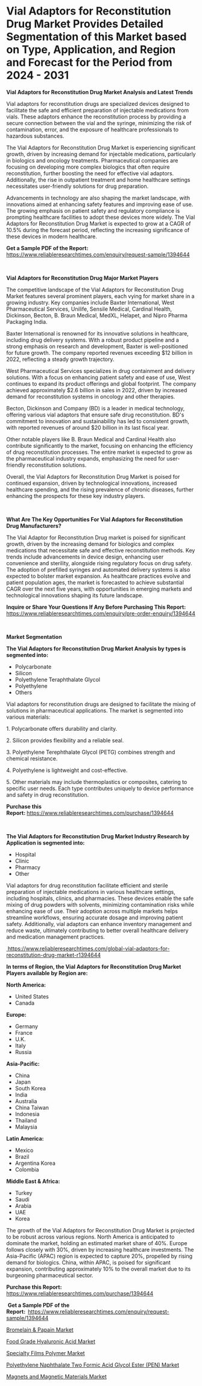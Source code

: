 <p><h1>Vial Adaptors for Reconstitution Drug Market Provides Detailed Segmentation of this Market based on Type, Application, and Region and Forecast for the Period from 2024 - 2031</h1></p><p><strong>Vial Adaptors for Reconstitution Drug Market Analysis and Latest Trends</strong></p>
<p><p>Vial adaptors for reconstitution drugs are specialized devices designed to facilitate the safe and efficient preparation of injectable medications from vials. These adaptors enhance the reconstitution process by providing a secure connection between the vial and the syringe, minimizing the risk of contamination, error, and the exposure of healthcare professionals to hazardous substances. </p><p>The Vial Adaptors for Reconstitution Drug Market is experiencing significant growth, driven by increasing demand for injectable medications, particularly in biologics and oncology treatments. Pharmaceutical companies are focusing on developing more complex biologics that often require reconstitution, further boosting the need for effective vial adaptors. Additionally, the rise in outpatient treatment and home healthcare settings necessitates user-friendly solutions for drug preparation. </p><p>Advancements in technology are also shaping the market landscape, with innovations aimed at enhancing safety features and improving ease of use. The growing emphasis on patient safety and regulatory compliance is prompting healthcare facilities to adopt these devices more widely. The Vial Adaptors for Reconstitution Drug Market is expected to grow at a CAGR of 10.5% during the forecast period, reflecting the increasing significance of these devices in modern healthcare.</p></p>
<p><strong>Get a Sample PDF of the Report:&nbsp;</strong> <a href="https://www.reliableresearchtimes.com/enquiry/request-sample/1394644">https://www.reliableresearchtimes.com/enquiry/request-sample/1394644</a></p>
<p>&nbsp;</p>
<p><strong>Vial Adaptors for Reconstitution Drug Major Market Players</strong></p>
<p><p>The competitive landscape of the Vial Adaptors for Reconstitution Drug Market features several prominent players, each vying for market share in a growing industry. Key companies include Baxter International, West Pharmaceutical Services, Unilife, Sensile Medical, Cardinal Health, Dickinson, Becton, B. Braun Medical, MedXL, Helapet, and Nipro Pharma Packaging India.</p><p>Baxter International is renowned for its innovative solutions in healthcare, including drug delivery systems. With a robust product pipeline and a strong emphasis on research and development, Baxter is well-positioned for future growth. The company reported revenues exceeding $12 billion in 2022, reflecting a steady growth trajectory.</p><p>West Pharmaceutical Services specializes in drug containment and delivery solutions. With a focus on enhancing patient safety and ease of use, West continues to expand its product offerings and global footprint. The company achieved approximately $2.6 billion in sales in 2022, driven by increased demand for reconstitution systems in oncology and other therapies.</p><p>Becton, Dickinson and Company (BD) is a leader in medical technology, offering various vial adaptors that ensure safe drug reconstitution. BD's commitment to innovation and sustainability has led to consistent growth, with reported revenues of around $20 billion in its last fiscal year.</p><p>Other notable players like B. Braun Medical and Cardinal Health also contribute significantly to the market, focusing on enhancing the efficiency of drug reconstitution processes. The entire market is expected to grow as the pharmaceutical industry expands, emphasizing the need for user-friendly reconstitution solutions. </p><p>Overall, the Vial Adaptors for Reconstitution Drug Market is poised for continued expansion, driven by technological innovations, increased healthcare spending, and the rising prevalence of chronic diseases, further enhancing the prospects for these key industry players.</p></p>
<p>&nbsp;</p>
<p><strong>What Are The Key Opportunities For Vial Adaptors for Reconstitution Drug Manufacturers?</strong></p>
<p><p>The Vial Adaptor for Reconstitution Drug market is poised for significant growth, driven by the increasing demand for biologics and complex medications that necessitate safe and effective reconstitution methods. Key trends include advancements in device design, enhancing user convenience and sterility, alongside rising regulatory focus on drug safety. The adoption of prefilled syringes and automated delivery systems is also expected to bolster market expansion. As healthcare practices evolve and patient population ages, the market is forecasted to achieve substantial CAGR over the next five years, with opportunities in emerging markets and technological innovations shaping its future landscape.</p></p>
<p><strong>Inquire or Share Your Questions If Any Before Purchasing This Report:</strong> <a href="https://www.reliableresearchtimes.com/enquiry/pre-order-enquiry/1394644">https://www.reliableresearchtimes.com/enquiry/pre-order-enquiry/1394644</a></p>
<p>&nbsp;</p>
<p><strong>Market Segmentation</strong></p>
<p><strong>The Vial Adaptors for Reconstitution Drug Market Analysis by types is segmented into:</strong></p>
<p><ul><li>Polycarbonate</li><li>Silicon</li><li>Polyethylene Teraphthalate Glycol</li><li>Polyethylene</li><li>Others</li></ul></p>
<p><p>Vial adaptors for reconstitution drugs are designed to facilitate the mixing of solutions in pharmaceutical applications. The market is segmented into various materials: </p><p>1. Polycarbonate offers durability and clarity.</p><p>2. Silicon provides flexibility and a reliable seal.</p><p>3. Polyethylene Terephthalate Glycol (PETG) combines strength and chemical resistance.</p><p>4. Polyethylene is lightweight and cost-effective.</p><p>5. Other materials may include thermoplastics or composites, catering to specific user needs. Each type contributes uniquely to device performance and safety in drug reconstitution.</p></p>
<p><strong>Purchase this Report:&nbsp;</strong><a href="https://www.reliableresearchtimes.com/purchase/1394644">https://www.reliableresearchtimes.com/purchase/1394644</a></p>
<p>&nbsp;</p>
<p><strong>The Vial Adaptors for Reconstitution Drug Market Industry Research by Application is segmented into:</strong></p>
<p><ul><li>Hospital</li><li>Clinic</li><li>Pharmacy</li><li>Other</li></ul></p>
<p><p>Vial adaptors for drug reconstitution facilitate efficient and sterile preparation of injectable medications in various healthcare settings, including hospitals, clinics, and pharmacies. These devices enable the safe mixing of drug powders with solvents, minimizing contamination risks while enhancing ease of use. Their adoption across multiple markets helps streamline workflows, ensuring accurate dosage and improving patient safety. Additionally, vial adaptors can enhance inventory management and reduce waste, ultimately contributing to better overall healthcare delivery and medication management practices.</p></p>
<p><a href="https://www.reliableresearchtimes.com/global-vial-adaptors-for-reconstitution-drug-market-r1394644">&nbsp;https://www.reliableresearchtimes.com/global-vial-adaptors-for-reconstitution-drug-market-r1394644</a></p>
<p><strong>In terms of Region, the Vial Adaptors for Reconstitution Drug Market Players available by Region are:</strong></p>
<p>
    <p> <strong> North America: </strong>
        <ul>
            <li>United States</li>
            <li>Canada</li>
        </ul>
        </p> 
    <p> <strong> Europe: </strong>
        <ul>
            <li>Germany</li>
            <li>France</li>
            <li>U.K.</li>
            <li>Italy</li>
            <li>Russia</li>
        </ul>
        </p> 
    <p> <strong> Asia-Pacific: </strong>
        <ul>
            <li>China</li>
            <li>Japan</li>
            <li>South Korea</li>
            <li>India</li>
            <li>Australia</li>
            <li>China Taiwan</li>
            <li>Indonesia</li>
            <li>Thailand</li>
            <li>Malaysia</li>
        </ul>
        </p> 
    <p> <strong> Latin America: </strong>
        <ul>
            <li>Mexico</li>
            <li>Brazil</li>
            <li>Argentina Korea</li>
            <li>Colombia</li>
        </ul>
        </p> 
    <p> <strong> Middle East & Africa: </strong>
        <ul>
            <li>Turkey</li>
            <li>Saudi</li>
            <li>Arabia</li>
            <li>UAE</li>
            <li>Korea</li>
        </ul>
    </p>
    </p>
<p><p>The growth of the Vial Adaptors for Reconstitution Drug Market is projected to be robust across various regions. North America is anticipated to dominate the market, holding an estimated market share of 40%. Europe follows closely with 30%, driven by increasing healthcare investments. The Asia-Pacific (APAC) region is expected to capture 20%, propelled by rising demand for biologics. China, within APAC, is poised for significant expansion, contributing approximately 10% to the overall market due to its burgeoning pharmaceutical sector.</p></p>
<p><strong>Purchase this Report: </strong><a href="https://www.reliableresearchtimes.com/purchase/1394644">https://www.reliableresearchtimes.com/purchase/1394644</a></p>
<p>&nbsp;<strong>Get a Sample PDF of the Report:&nbsp;&nbsp;</strong><a href="https://www.reliableresearchtimes.com/enquiry/request-sample/1394644">https://www.reliableresearchtimes.com/enquiry/request-sample/1394644</a></p>
<p><strong></strong></p>
<p><p><a href="https://www.linkedin.com/pulse/bromelain-papain-market-size-share-competitive-landscape-6imwe?trackingId=Y08M1sa9SdqIAsR3WfUnJw%3D%3D">Bromelain & Papain Market</a></p><p><a href="https://issuu.com/reportprime-2/docs/food-grade-hyaluronic-acid-market-s_fa011ad136f84f">Food Grade Hyaluronic Acid Market</a></p><p><a href="https://github.com/globismark/Market-Research-Report-List-5/blob/main/specialty-films-polymer-market.md">Specialty Films Polymer Market</a></p><p><a href="https://issuu.com/reportprime-2/docs/polyethylene-naphthalate-two-formic_67aa45b4f9595e">Polyethylene Naphthalate Two Formic Acid Glycol Ester (PEN) Market</a></p><p><a href="https://www.linkedin.com/pulse/magnets-magnetic-materials-market-evolution-global-trends-regional-44a6e?trackingId=iOO5AoGdQjypBH0i4y%2FBMQ%3D%3D">Magnets and Magnetic Materials Market</a></p></p>